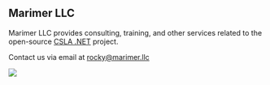 ## Marimer LLC

Marimer LLC provides consulting, training, and other services related to the open-source [CSLA .NET](https://cslanet.com) project.

Contact us via email at rocky@marimer.llc

![](https://raw.github.com/MarimerLLC/csla/main/Support/Logos/csla%20win8_mid.png)
